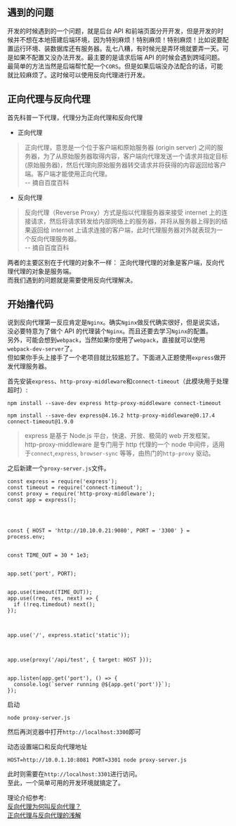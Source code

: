 ## 遇到的问题

开发的时候遇到的一个问题，就是后台 API 和前端页面分开开发，但是开发的时候并不想在本地搭建后端环境，因为特别麻烦！特别麻烦！特别麻烦！比如说要配置运行环境、装数据库还有服务器。乱七八糟，有时候光是弄环境就要弄一天。可是如果不配置又没办法开发。最主要的是请求后端 API 的时候会遇到跨域问题。最简单的方法当然是后端帮忙配一个`CORS`。但是如果后端没办法配合的话，可能就比较麻烦了。这时候可以使用反向代理进行开发。

## 正向代理与反向代理

首先科普一下代理，代理分为正向代理和反向代理

* 正向代理

> 正向代理，意思是一个位于客户端和原始服务器 (origin server) 之间的服务器，为了从原始服务器取得内容，客户端向代理发送一个请求并指定目标 (原始服务器)，然后代理向原始服务器转交请求并将获得的内容返回给客户端。客户端才能使用正向代理。\
> \-- 摘自百度百科

* 反向代理

> 反向代理（Reverse Proxy）方式是指以代理服务器来接受 internet 上的连接请求，然后将请求转发给内部网络上的服务器，并将从服务器上得到的结果返回给 internet 上请求连接的客户端，此时代理服务器对外就表现为一个反向代理服务器。\
> \-- 摘自百度百科

两者的主要区别在于代理的对象不一样： 正向代理代理的对象是客户端，反向代理代理的对象是服务端。\
而我们遇到的问题就是需要使用反向代理解决。

## 开始撸代码

说到反向代理第一反应肯定是`Nginx`。确实`Nginx`做反代确实很好，但是说实话，没必要特意为了做个 API 的代理装个`Nginx`。而且还要去学习`Nginx`的配置。\
另外，可能会想到`webpack`，当然如果你使用了`webpack`，直接就可以使用`webpack-dev-server`了。\
但如果你手头上接手了一个老项目就比较尴尬了。下面进入正题使用`express`做开发代理服务器。

首先安装`express`、`http-proxy-middleware`和`connect-timeout`（此模块用于处理超时）:

```
npm install --save-dev express http-proxy-middleware connect-timeout

npm install --save-dev express@4.16.2 http-proxy-middleware@0.17.4 connect-timeout@1.9.0
```

> express 是基于 Node.js 平台，快速、开放、极简的 web 开发框架。\
> http-proxy-middleware 是专门用于 http 代理的一个 node 中间件，适用于`connect`,`express`, `browser-sync` 等等，由热门的`http-proxy` 驱动。

之后新建一个`proxy-server.js`文件。

```
const express = require('express');
const timeout = require('connect-timeout');
const proxy = require('http-proxy-middleware');
const app = express();




const { HOST = 'http://10.10.0.21:9080', PORT = '3300' } = process.env;


const TIME_OUT = 30 * 1e3;


app.set('port', PORT);


app.use(timeout(TIME_OUT));
app.use((req, res, next) => {
  if (!req.timedout) next();
});



app.use('/', express.static('static'));



app.use(proxy('/api/test', { target: HOST }));


app.listen(app.get('port'), () => {
  console.log(`server running @${app.get('port')}`);
});
```

启动

```
node proxy-server.js
```

然后再浏览器中打开`http://localhost:3300`即可

动态设置端口和反向代理地址

```
HOST=http://10.0.1.10:8081 PORT=3301 node proxy-server.js
```

此时则需要在`http://localhost:3301`进行访问。\
至此，一个简单可用的开发环境就搞定了。

理论介绍参考:\
[反向代理为何叫反向代理？](https://link.segmentfault.com/?enc=IHlnmw03XB6EkSb9X2PLVg%3D%3D.lonG1UCHPMLxP6kdv%2BgLt25Mn8t3s3qKRN1GvI0byVtMWU5xYmAcnapnsKrhIuKm)\
[正向代理与反向代理的浅解](https://segmentfault.com/a/1190000000762548)
